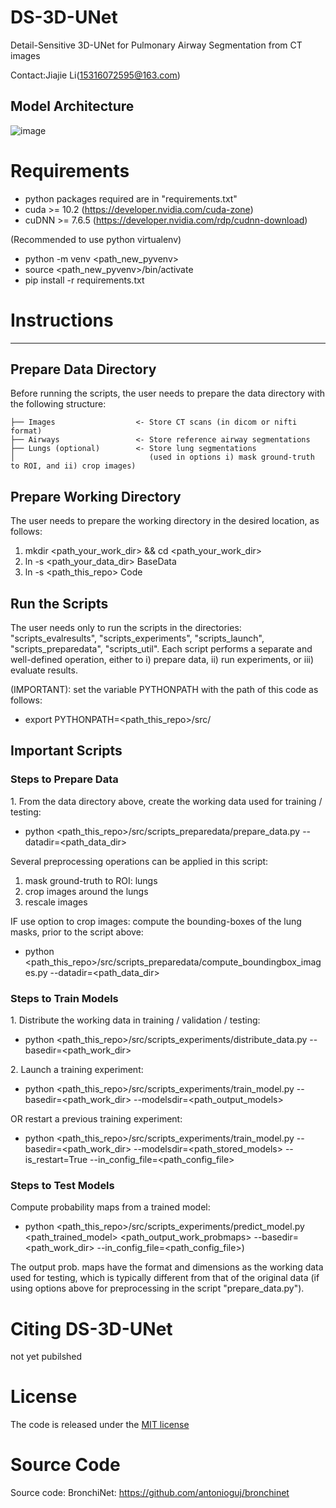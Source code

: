 # DS-3D-UNet
Detail-Sensitive 3D-UNet for Pulmonary Airway Segmentation from CT images

Contact:Jiajie Li(15316072595@163.com)

## Model Architecture

![image](https://github.com/nighlevil/DS-3D-UNet/tree/master/DS-3D-UNet/model_architecture.png)

# Requirements
- python packages required are in "requirements.txt"
- cuda >= 10.2 (https://developer.nvidia.com/cuda-zone)
- cuDNN >= 7.6.5 (https://developer.nvidia.com/rdp/cudnn-download)

(Recommended to use python virtualenv)

- python -m venv <path_new_pyvenv>
- source <path_new_pyvenv>/bin/activate
- pip install -r requirements.txt

# Instructions
------------

## Prepare Data Directory

Before running the scripts, the user needs to prepare the data directory with the following structure:

    ├── Images                  <- Store CT scans (in dicom or nifti format)
    ├── Airways                 <- Store reference airway segmentations
    ├── Lungs (optional)        <- Store lung segmentations 
    │                              (used in options i) mask ground-truth to ROI, and ii) crop images)

## Prepare Working Directory

The user needs to prepare the working directory in the desired location, as follows:

1. mkdir <path_your_work_dir> && cd <path_your_work_dir>
2. ln -s <path_your_data_dir> BaseData
3. ln -s <path_this_repo> Code

## Run the Scripts

The user needs only to run the scripts in the directories: "scripts_evalresults", "scripts_experiments", "scripts_launch", "scripts_preparedata", "scripts_util". Each script performs a separate and well-defined operation, 
either to i) prepare data, ii) run experiments, or iii) evaluate results.

(IMPORTANT): set the variable PYTHONPATH with the path of this code as follows:

- export PYTHONPATH=<path_this_repo>/src/

## Important Scripts 

### Steps to Prepare Data

1\. From the data directory above, create the working data used for training / testing:

- python <path_this_repo>/src/scripts_preparedata/prepare_data.py --datadir=<path_data_dir>

Several preprocessing operations can be applied in this script:

1. mask ground-truth to ROI: lungs
2. crop images around the lungs
3. rescale images

IF use option to crop images: compute the bounding-boxes of the lung masks, prior to the script above:

- python <path_this_repo>/src/scripts_preparedata/compute_boundingbox_images.py --datadir=<path_data_dir> 

### Steps to Train Models

1\. Distribute the working data in training / validation / testing:

- python <path_this_repo>/src/scripts_experiments/distribute_data.py --basedir=<path_work_dir>

2\. Launch a training experiment:

- python <path_this_repo>/src/scripts_experiments/train_model.py --basedir=<path_work_dir> --modelsdir=<path_output_models> 

OR restart a previous training experiment:

- python <path_this_repo>/src/scripts_experiments/train_model.py --basedir=<path_work_dir> --modelsdir=<path_stored_models> --is_restart=True --in_config_file=<path_config_file>

### Steps to Test Models

Compute probability maps from a trained model:

- python <path_this_repo>/src/scripts_experiments/predict_model.py <path_trained_model> <path_output_work_probmaps> --basedir=<path_work_dir> --in_config_file=<path_config_file>)

The output prob. maps have the format and dimensions as the working data used for testing, which is typically different from that of the original data (if using options above for preprocessing in the script "prepare_data.py").

#   Citing DS-3D-UNet

not yet pubilshed

# License

The code is released under the [MIT license](./DS-3D-UNet/LICENSE)

# Source Code

Source code:
BronchiNet: https://github.com/antonioguj/bronchinet
